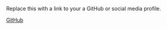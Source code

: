 Replace this with a link to your a GitHub or social media profile.

[GitHub](http://github.com/Ananya-25)
